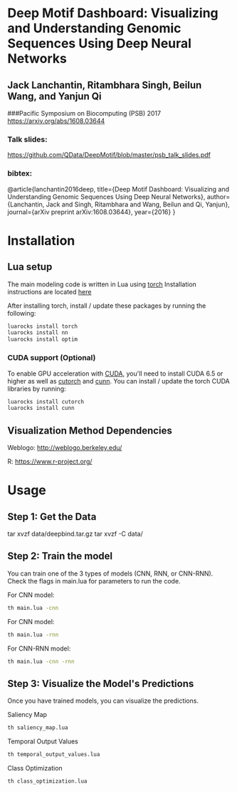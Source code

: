 # Deep Motif Dashboard: Visualizing and Understanding Genomic Sequences Using Deep Neural Networks
## Jack Lanchantin, Ritambhara Singh, Beilun Wang, and Yanjun Qi
###Pacific Symposium on Biocomputing (PSB) 2017
https://arxiv.org/abs/1608.03644

### Talk slides:
https://github.com/QData/DeepMotif/blob/master/psb_talk_slides.pdf

### bibtex:
@article{lanchantin2016deep,
  title={Deep Motif Dashboard: Visualizing and Understanding Genomic Sequences Using Deep Neural Networks},
  author={Lanchantin, Jack and Singh, Ritambhara and Wang, Beilun and Qi, Yanjun},
  journal={arXiv preprint arXiv:1608.03644},
  year={2016}
}


# Installation


## Lua setup
The main modeling code is written in Lua using [torch](http://torch.ch)
Installation instructions are located [here](http://torch.ch/docs/getting-started.html#_)

After installing torch, install / update these packages by running the following:

```bash
luarocks install torch
luarocks install nn
luarocks install optim
```

### CUDA support (Optional)
To enable GPU acceleration with [CUDA](https://developer.nvidia.com/cuda-downloads), you'll need to install CUDA 6.5 or higher as well as [cutorch](https://github.com/torch/cutorch) and [cunn](https://github.com/torch/cunn). You can install / update the torch CUDA libraries by running:

```bash
luarocks install cutorch
luarocks install cunn
```

## Visualization Method Dependencies

Weblogo: http://weblogo.berkeley.edu/

R: https://www.r-project.org/


# Usage


## Step 1: Get the Data
tar xvzf data/deepbind.tar.gz tar xvzf -C data/


## Step 2: Train the model
You can train one of the 3 types of models (CNN, RNN, or CNN-RNN). Check the flags in main.lua for parameters to run the code.

For CNN model:
```bash
th main.lua -cnn
```

For CNN model:
```bash
th main.lua -rnn
```

For CNN-RNN model:
```bash
th main.lua -cnn -rnn
```

## Step 3: Visualize the Model's Predictions
Once you have trained models, you can visualize the predictions. 


Saliency Map
```bash
th saliency_map.lua
```

Temporal Output Values
```bash
th temporal_output_values.lua
```

Class Optimization
```bash
th class_optimization.lua
```



